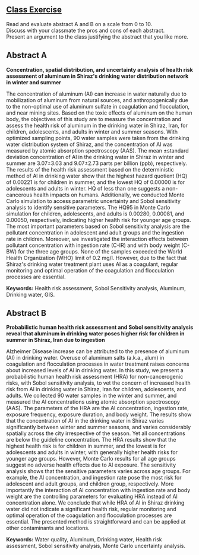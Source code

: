 ## [Class Exercise](https://aselshall.github.io/rm/m06/exercise)

Read and evaluate abstract A and B on a scale from 0 to 10.  
Discuss with your classmate the pros and cons of each abstract.   
Present an argument to the class justifying the abstract that you like more.  

## Abstract A

**Concentration, spatial distribution, and uncertainty analysis of health risk assessment of aluminum in Shiraz's drinking water distribution network in winter and summer**

The concentration of aluminum (Al) can increase in water naturally due to mobilization of aluminum from natural sources, and anthropogenically due to the non-optimal use of aluminum sulfate in coagulation and flocculation, and near mining sites. Based on the toxic effects of aluminum on the human body, the objectives of this study are to measure the concentration and assess the health risk of aluminum in the drinking water in Shiraz, Iran, for children, adolescents, and adults in winter and summer seasons. With optimized sampling points, 90 water samples were taken from the drinking water distribution system of Shiraz, and the concentration of Al was measured by atomic absorption spectroscopy (AAS). The mean ±standard deviation concentration of Al in the drinking water in Shiraz in winter and summer are 3.07±3.03 and 9.07±2.73 parts per billion (ppb), respectively. The results of the health risk assessment based on the deterministic method of Al in drinking water show that the highest hazard quotient (HQ) of 0.00221 is for children in summer, and the lowest HQ of 0.00000 is for adolescents and adults in winter. HQ of less than one suggests a non-cancerous health impacts on humans. Additionally, we conducted Monte Carlo simulation to access parametric uncertainty and Sobol sensitivity analysis to identify sensitive parameters. The HQ95 in Monte Carlo simulation for children, adolescents, and adults is 0.00280, 0.00081, and 0.00050, respectively, indicating higher health risk for younger age groups. The most important parameters based on Sobol sensitivity analysis are the pollutant concentration in adolescent and adult groups and the ingestion rate in children. Moreover, we investigated the interaction effects between pollutant concentration with ingestion rate (C-IR) and with body weight (C-BW) for the three age groups. None of the samples exceeded the World Health Organization (WHO) limit of 0.2 mg/l. However, due to the fact that Shiraz's drinking water treatment plant uses Al as a coagulant, regular monitoring and optimal operation of the coagulation and flocculation processes are essential.

**Keywords:** Health risk assessment, Sobol Sensitivity analysis, Aluminum, Drinking water, GIS.

## Abstract B

**Probabilistic human health risk assessment and Sobol sensitivity analysis reveal that aluminum in drinking water poses higher risk for children in summer in Shiraz, Iran due to ingestion**

Alzheimer Disease increase can be attributed to the presence of aluminum (Al) in drinking water. Overuse of aluminum salts (a.k.a., alum) in coagulation and flocculation processes in water treatment raises concerns about increased levels of Al in drinking water.  In this study, we present a probabilistic human health risk assessment (HRA) for non-cancerogenic risks, with Sobol sensitivity analysis, to vet the concern of increased health risk from Al in drinking water in Shiraz, Iran for children, adolescents, and adults.  We collected 90 water samples in the winter and summer, and measured the Al concentrations using atomic absorption spectroscopy (AAS). The parameters of the HRA are the Al concentration, ingestion rate, exposure frequency, exposure duration, and body weight. The results show that the concentration of Al in the drinking water in Shiraz varies significantly between winter and summer seasons, and varies considerably spatially across the city irrespective of the season. Yet all concentrations are below the guideline concentration. The HRA results show that the highest health risk is for children in summer, and the lowest is for adolescents and adults in winter, with generally higher health risks for younger age groups. However, Monte Carlo results for all age groups suggest no adverse health effects due to Al exposure. The sensitivity analysis shows that the sensitive parameters varies across age groups. For example, the Al concentration, and ingestion rate pose the most risk for adolescent and adult groups, and children group, respectively. More importantly the interaction of Al concentration with ingestion rate and body weight are the controlling parameters for evaluating HRA instead of Al concentration alone.  We conclude that while HRA of Al in Shiraz drinking water did not indicate a significant health risk, regular monitoring and optimal operation of the coagulation and flocculation processes are essential.  The presented method is straightforward and can be applied at other contaminants and locations.

**Keywords:** Water quality, Aluminum, Drinking water, Health risk assessment, Sobol sensitivity analysis, Monte Carlo uncertainty analysis.
